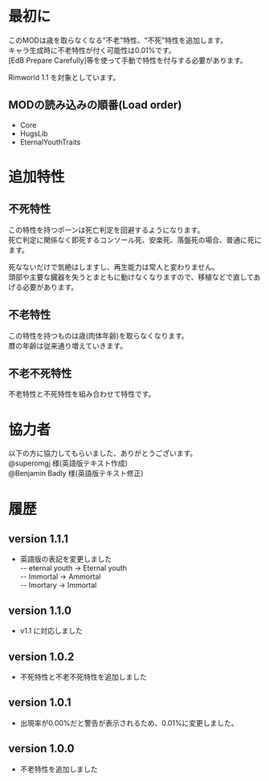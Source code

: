 # 最初に
このMODは歳を取らなくなる"不老"特性、"不死"特性を追加します。  
キャラ生成時に不老特性が付く可能性は0.01%です。  
[EdB Prepare Carefully]等を使って手動で特性を付与する必要があります。  

Rimworld 1.1 を対象としています。  

## MODの読み込みの順番(Load order)
- Core  
- HugsLib  
- EternalYouthTraits

# 追加特性
## 不死特性
この特性を持つポーンは死亡判定を回避するようになります。   
死亡判定に関係なく即死するコンソール死、安楽死、落盤死の場合、普通に死にます。   

死なないだけで気絶はしますし、再生能力は常人と変わりません。   
頭部や主要な臓器を失うとまともに動けなくなりますので、移植などで直してあげる必要があります。   

## 不老特性
この特性を持つものは歳(肉体年齢)を取らなくなります。   
暦の年齢は従来通り増えていきます。   

## 不老不死特性
不老特性と不死特性を組み合わせて特性です。   

# 協力者
以下の方に協力してもらいました、ありがとうございます。  
@superomgj 様(英語版テキスト作成)  
@Benjamin Badly 様(英語版テキスト修正)  

# 履歴
## version 1.1.1
- 英語版の表記を変更しました  
-- eternal youth -> Eternal youth  
-- Immortal -> Ammortal  
-- Imortary -> Immortal  

## version 1.1.0
- v1.1 に対応しました  

## version 1.0.2
- 不死特性と不老不死特性を追加しました  

## version 1.0.1
- 出現率が0.00%だと警告が表示されるため、0.01%に変更しました。  

## version 1.0.0
- 不老特性を追加しました  

